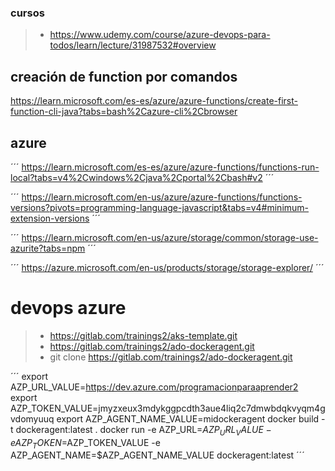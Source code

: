 ### cursos
>- https://www.udemy.com/course/azure-devops-para-todos/learn/lecture/31987532#overview

## creación de function por comandos
https://learn.microsoft.com/es-es/azure/azure-functions/create-first-function-cli-java?tabs=bash%2Cazure-cli%2Cbrowser


## azure

´´´
https://learn.microsoft.com/es-es/azure/azure-functions/functions-run-local?tabs=v4%2Cwindows%2Cjava%2Cportal%2Cbash#v2
´´´

´´´
https://learn.microsoft.com/en-us/azure/azure-functions/functions-versions?pivots=programming-language-javascript&tabs=v4#minimum-extension-versions
´´´

´´´
https://learn.microsoft.com/en-us/azure/storage/common/storage-use-azurite?tabs=npm
´´´

´´´
https://azure.microsoft.com/en-us/products/storage/storage-explorer/
´´´

# devops azure
>- https://gitlab.com/trainings2/aks-template.git
>- https://gitlab.com/trainings2/ado-dockeragent.git
>- git clone https://gitlab.com/trainings2/ado-dockeragent.git

´´´
export AZP_URL_VALUE=https://dev.azure.com/programacionparaaprender2
export AZP_TOKEN_VALUE=jmyzxeux3mdykggpcdth3aue4liq2c7dmwbdqkvyqm4gvdomyuuq
export AZP_AGENT_NAME_VALUE=midockeragent
docker build -t dockeragent:latest .
docker run -e AZP_URL=$AZP_URL_VALUE -e AZP_TOKEN=$AZP_TOKEN_VALUE -e AZP_AGENT_NAME=$AZP_AGENT_NAME_VALUE dockeragent:latest
´´´
